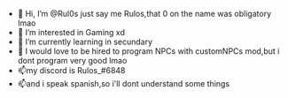 - 👋 Hi, I’m @Rul0s just say me Rulos,that 0 on the name was obligatory lmao
- 👀 I’m interested in Gaming xd
- 🌱 I’m currently learning in secundary
- 💞️ I would love to be hired to program NPCs with customNPCs mod,but i dont program very good lmao
- 📫my discord is Rulos_#6848
- 📫and i speak spanish,so i'll dont understand some things 
<!--
Rul0s/Rul0s is a ✨ special ✨ repository because its `README.md` (this file) appears on your GitHub profile.
You can click the Preview link to take a look at your changes.
--->
